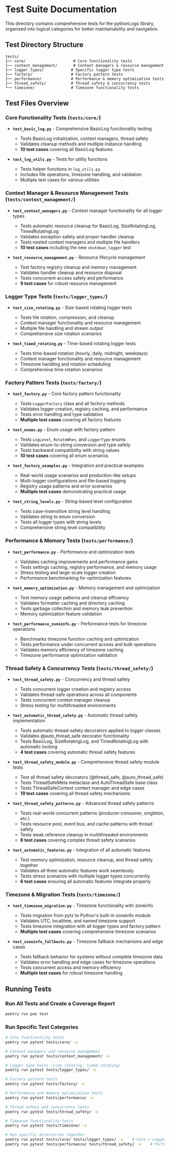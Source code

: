 # Test Suite Documentation

This directory contains comprehensive tests for the pythonLogs library, organized into logical categories for better maintainability and navigation.

## Test Directory Structure

```
tests/
├── core/                     # Core functionality tests
├── context_management/       # Context managers & resource management 
├── logger_types/            # Specific logger type tests
├── factory/                 # Factory pattern tests
├── performance/             # Performance & memory optimization tests
├── thread_safety/           # Thread safety & concurrency tests
└── timezone/                # Timezone functionality tests
```

## Test Files Overview

### Core Functionality Tests (`tests/core/`)
- **`test_basic_log.py`** - Comprehensive BasicLog functionality testing
  - Tests BasicLog initialization, context managers, thread safety
  - Validates cleanup methods and multiple instance handling
  - **10 test cases** covering all BasicLog features

- **`test_log_utils.py`** - Tests for utility functions
  - Tests helper functions in `log_utils.py`
  - Includes file operations, timezone handling, and validation
  - Multiple test cases for various utilities

### Context Manager & Resource Management Tests (`tests/context_management/`)
- **`test_context_managers.py`** - Context manager functionality for all logger types
  - Tests automatic resource cleanup for BasicLog, SizeRotatingLog, TimedRotatingLog
  - Validates exception safety and proper handler cleanup
  - Tests nested context managers and multiple file handlers
  - **10 test cases** including the new `shutdown_logger` test

- **`test_resource_management.py`** - Resource lifecycle management
  - Test factory registry cleanup and memory management
  - Validates handler cleanup and resource disposal
  - Tests concurrent access safety and performance
  - **9 test cases** for robust resource management

### Logger Type Tests (`tests/logger_types/`)
- **`test_size_rotating.py`** - Size-based rotating logger tests
  - Tests file rotation, compression, and cleanup
  - Context manager functionality and resource management
  - Multiple file handling and stream output
  - Comprehensive size rotation scenarios

- **`test_timed_rotating.py`** - Time-based rotating logger tests
  - Tests time-based rotation (hourly, daily, midnight, weekdays)
  - Context manager functionality and resource management
  - Timezone handling and rotation scheduling
  - Comprehensive time rotation scenarios

### Factory Pattern Tests (`tests/factory/`)
- **`test_factory.py`** - Core factory pattern functionality
  - Tests `LoggerFactory` class and all factory methods
  - Validates logger creation, registry caching, and performance
  - Tests error handling and type validation
  - **Multiple test cases** covering all factory features

- **`test_enums.py`** - Enum usage with factory pattern
  - Tests `LogLevel`, `RotateWhen`, and `LoggerType` enums
  - Validates enum-to-string conversion and type safety
  - Tests backward compatibility with string values
  - **10 test cases** covering all enum scenarios

- **`test_factory_examples.py`** - Integration and practical examples
  - Real-world usage scenarios and production-like setups
  - Multi-logger configurations and file-based logging
  - Registry usage patterns and error scenarios
  - **Multiple test cases** demonstrating practical usage

- **`test_string_levels.py`** - String-based level configuration
  - Tests case-insensitive string level handling
  - Validates string to enum conversion
  - Tests all logger types with string levels
  - Comprehensive string level compatibility

### Performance & Memory Tests (`tests/performance/`)
- **`test_performance.py`** - Performance and optimization tests
  - Validates caching improvements and performance gains
  - Tests settings caching, registry performance, and memory usage
  - Stress testing and large-scale logger creation
  - Performance benchmarking for optimization features

- **`test_memory_optimization.py`** - Memory management and optimization
  - Test memory usage patterns and cleanup efficiency
  - Validates formatter caching and directory caching
  - Tests garbage collection and memory leak prevention
  - Memory optimization feature validation

- **`test_performance_zoneinfo.py`** - Performance tests for timezone operations
  - Benchmarks timezone function caching and optimization
  - Tests performance under concurrent access and bulk operations
  - Validates memory efficiency of timezone caching
  - Timezone performance optimization validation

### Thread Safety & Concurrency Tests (`tests/thread_safety/`)
- **`test_thread_safety.py`** - Concurrency and thread safety
  - Tests concurrent logger creation and registry access
  - Validates thread-safe operations across all components
  - Tests concurrent context manager cleanup
  - Stress testing for multithreaded environments

- **`test_automatic_thread_safety.py`** - Automatic thread safety implementation
  - Tests automatic thread-safety decorators applied to logger classes
  - Validates @auto_thread_safe decorator functionality
  - Tests BasicLog, SizeRotatingLog, and TimedRotatingLog with automatic locking
  - **4 test cases** covering automatic thread safety features

- **`test_thread_safety_module.py`** - Comprehensive thread safety module tests
  - Test all thread safety decorators (@thread_safe, @auto_thread_safe)
  - Tests ThreadSafeMeta metaclass and AutoThreadSafe base class
  - Tests ThreadSafeContext context manager and edge cases
  - **19 test cases** covering all thread safety mechanisms

- **`test_thread_safety_patterns.py`** - Advanced thread safety patterns
  - Tests real-world concurrent patterns (producer-consumer, singleton, etc.)
  - Tests resource pool, event bus, and cache patterns with thread safety
  - Tests weak reference cleanup in multithreaded environments
  - **8 test cases** covering complex thread safety scenarios

- **`test_automatic_features.py`** - Integration of all automatic features
  - Test memory optimization, resource cleanup, and thread safety together
  - Validates all three automatic features work seamlessly
  - Tests stress scenarios with multiple logger types concurrently
  - **6 test cases** ensuring all automatic features integrate properly

### Timezone & Migration Tests (`tests/timezone/`)
- **`test_timezone_migration.py`** - Timezone functionality with zoneinfo
  - Tests migration from pytz to Python's built-in zoneinfo module
  - Validates UTC, localtime, and named timezone support
  - Tests timezone integration with all logger types and factory pattern
  - **Multiple test cases** covering comprehensive timezone scenarios

- **`test_zoneinfo_fallbacks.py`** - Timezone fallback mechanisms and edge cases
  - Tests fallback behavior for systems without complete timezone data
  - Validates error handling and edge cases for timezone operations
  - Tests concurrent access and memory efficiency
  - **Multiple test cases** for robust timezone handling



## Running Tests

### Run All Tests and Create a Coverage Report
```bash
poetry run poe test
```

### Run Specific Test Categories
```bash
# Core functionality tests
poetry run pytest tests/core/ -v

# Context managers and resource management
poetry run pytest tests/context_management/ -v

# Logger type tests (size rotating, timed rotating)
poetry run pytest tests/logger_types/ -v

# Factory pattern tests
poetry run pytest tests/factory/ -v

# Performance and memory optimization tests
poetry run pytest tests/performance/ -v

# Thread safety and concurrency tests
poetry run pytest tests/thread_safety/ -v

# Timezone functionality tests
poetry run pytest tests/timezone/ -v

# Run specific directories together
poetry run pytest tests/core/ tests/logger_types/ -v    # Core + Logger types
poetry run pytest tests/performance/ tests/thread_safety/ -v    # Performance + Concurrency
```
